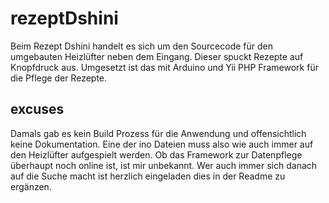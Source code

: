 # rezeptDshini

Beim Rezept Dshini handelt es sich um den Sourcecode für den umgebauten Heizlüfter neben dem Eingang. Dieser spuckt 
Rezepte auf Knopfdruck aus. Umgesetzt ist das mit Arduino und Yii PHP Framework für die Pflege der Rezepte.

## excuses

Damals gab es kein Build Prozess für die Anwendung und offensichtlich keine Dokumentation. Eine der ino Dateien muss
also wie auch immer auf den Heizlüfter aufgespielt werden. Ob das Framework zur Datenpflege überhaupt noch online ist,
ist mir unbekannt. Wer auch immer sich danach auf die Suche macht ist herzlich eingeladen dies in der Readme zu ergänzen. 
